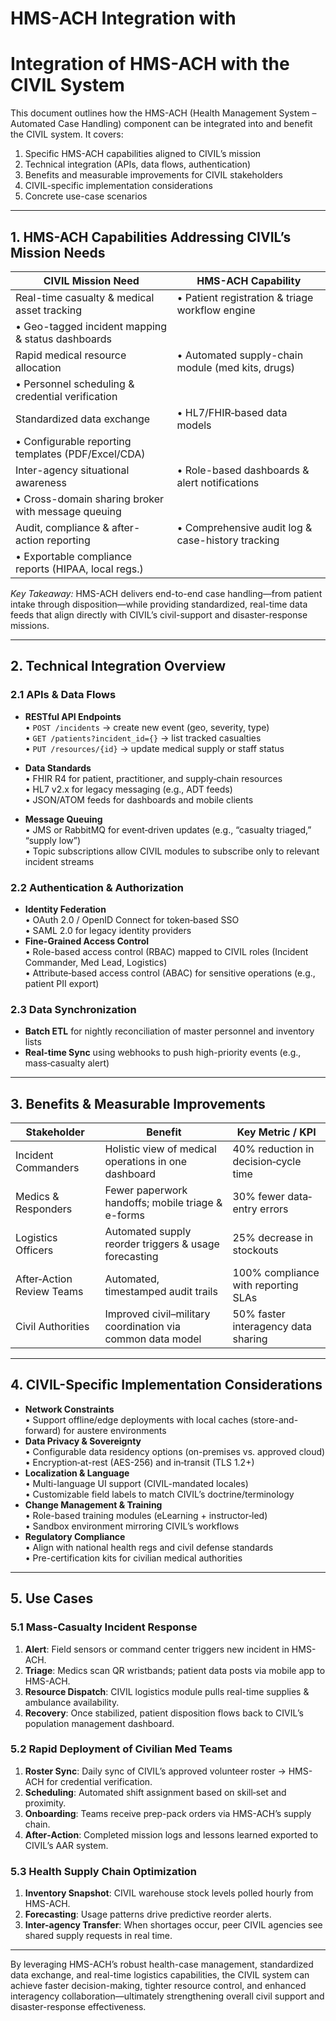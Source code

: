 # HMS-ACH Integration with 

# Integration of HMS-ACH with the CIVIL System

This document outlines how the HMS-ACH (Health Management System – Automated Case Handling) component can be integrated into and benefit the CIVIL system. It covers:

1. Specific HMS-ACH capabilities aligned to CIVIL’s mission  
2. Technical integration (APIs, data flows, authentication)  
3. Benefits and measurable improvements for CIVIL stakeholders  
4. CIVIL-specific implementation considerations  
5. Concrete use-case scenarios  

---

## 1. HMS-ACH Capabilities Addressing CIVIL’s Mission Needs

| CIVIL Mission Need                          | HMS-ACH Capability                                     |
|---------------------------------------------|--------------------------------------------------------|
| Real-time casualty & medical asset tracking | • Patient registration & triage workflow engine  
                                              • Geo-tagged incident mapping & status dashboards     |
| Rapid medical resource allocation           | • Automated supply-chain module (med kits, drugs)      
                                              • Personnel scheduling & credential verification      |
| Standardized data exchange                  | • HL7/FHIR‐based data models  
                                              • Configurable reporting templates (PDF/Excel/CDA)    |
| Inter-agency situational awareness          | • Role-based dashboards & alert notifications          
                                              • Cross-domain sharing broker with message queuing     |
| Audit, compliance & after-action reporting   | • Comprehensive audit log & case-history tracking      
                                              • Exportable compliance reports (HIPAA, local regs.)  |

*Key Takeaway:* HMS-ACH delivers end-to-end case handling—from patient intake through disposition—while providing standardized, real-time data feeds that align directly with CIVIL’s civil-support and disaster-response missions.

---

## 2. Technical Integration Overview

### 2.1 APIs & Data Flows
- **RESTful API Endpoints**  
  • `POST /incidents` → create new event (geo, severity, type)  
  • `GET /patients?incident_id={}` → list tracked casualties  
  • `PUT /resources/{id}` → update medical supply or staff status  

- **Data Standards**  
  • FHIR R4 for patient, practitioner, and supply‐chain resources  
  • HL7 v2.x for legacy messaging (e.g., ADT feeds)  
  • JSON/ATOM feeds for dashboards and mobile clients  

- **Message Queuing**  
  • JMS or RabbitMQ for event‐driven updates (e.g., “casualty triaged,” “supply low”)  
  • Topic subscriptions allow CIVIL modules to subscribe only to relevant incident streams  

### 2.2 Authentication & Authorization
- **Identity Federation**  
  • OAuth 2.0 / OpenID Connect for token‐based SSO  
  • SAML 2.0 for legacy identity providers  
- **Fine-Grained Access Control**  
  • Role-based access control (RBAC) mapped to CIVIL roles (Incident Commander, Med Lead, Logistics)  
  • Attribute‐based access control (ABAC) for sensitive operations (e.g., patient PII export)

### 2.3 Data Synchronization
- **Batch ETL** for nightly reconciliation of master personnel and inventory lists  
- **Real-time Sync** using webhooks to push high-priority events (e.g., mass‐casualty alert)

---

## 3. Benefits & Measurable Improvements

| Stakeholder          | Benefit                                                  | Key Metric / KPI                   |
|----------------------|----------------------------------------------------------|------------------------------------|
| Incident Commanders  | Holistic view of medical operations in one dashboard     | 40% reduction in decision‐cycle time |
| Medics & Responders  | Fewer paperwork handoffs; mobile triage & e-forms        | 30% fewer data‐entry errors         |
| Logistics Officers   | Automated supply reorder triggers & usage forecasting     | 25% decrease in stockouts           |
| After‐Action Review Teams | Automated, timestamped audit trails                 | 100% compliance with reporting SLAs |
| Civil Authorities    | Improved civil–military coordination via common data model| 50% faster interagency data sharing |

---

## 4. CIVIL-Specific Implementation Considerations

- **Network Constraints**  
  • Support offline/edge deployments with local caches (store-and-forward) for austere environments  
- **Data Privacy & Sovereignty**  
  • Configurable data residency options (on-premises vs. approved cloud)  
  • Encryption‐at-rest (AES-256) and in‐transit (TLS 1.2+)  
- **Localization & Language**  
  • Multi-language UI support (CIVIL-mandated locales)  
  • Customizable field labels to match CIVIL’s doctrine/terminology  
- **Change Management & Training**  
  • Role-based training modules (eLearning + instructor‐led)  
  • Sandbox environment mirroring CIVIL’s workflows  
- **Regulatory Compliance**  
  • Align with national health regs and civil defense standards  
  • Pre-certification kits for civilian medical authorities  

---

## 5. Use Cases

### 5.1 Mass-Casualty Incident Response
1. **Alert**: Field sensors or command center triggers new incident in HMS-ACH.  
2. **Triage**: Medics scan QR wristbands; patient data posts via mobile app to HMS-ACH.  
3. **Resource Dispatch**: CIVIL logistics module pulls real-time supplies & ambulance availability.  
4. **Recovery**: Once stabilized, patient disposition flows back to CIVIL’s population management dashboard.

### 5.2 Rapid Deployment of Civilian Med Teams
1. **Roster Sync**: Daily sync of CIVIL’s approved volunteer roster → HMS-ACH for credential verification.  
2. **Scheduling**: Automated shift assignment based on skill‐set and proximity.  
3. **Onboarding**: Teams receive prep-pack orders via HMS-ACH’s supply chain.  
4. **After‐Action**: Completed mission logs and lessons learned exported to CIVIL’s AAR system.

### 5.3 Health Supply Chain Optimization
1. **Inventory Snapshot**: CIVIL warehouse stock levels polled hourly from HMS-ACH.  
2. **Forecasting**: Usage patterns drive predictive reorder alerts.  
3. **Inter-agency Transfer**: When shortages occur, peer CIVIL agencies see shared supply requests in real time.  

---

By leveraging HMS-ACH’s robust health-case management, standardized data exchange, and real-time logistics capabilities, the CIVIL system can achieve faster decision-making, tighter resource control, and enhanced interagency collaboration—ultimately strengthening overall civil support and disaster-response effectiveness.